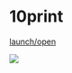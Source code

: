 
# 10print<br>

[launch/open](https://dsii-2018-unirsm.github.io/claudiapnf/10_print/variazione_02/index.html)

![](https://i.imgur.com/KQPKiyb.gif)
